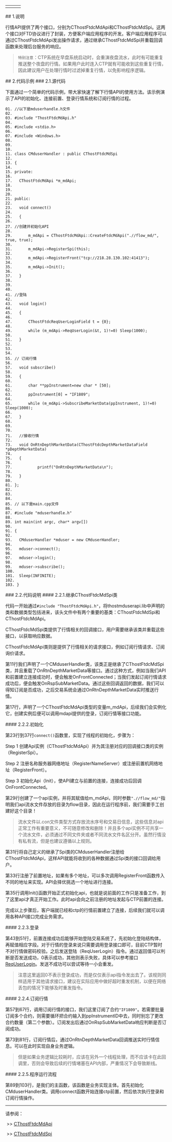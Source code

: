 <table border="0" cellspacing="0" class="square-block" id=""><tbody border="0"><tr border="0"><td class="square-block-left"></td><td class="square-block-content"><div>

</div></td><td class="square-block-right"></td></tr></tbody></table>
<span class="anchor" id="14849ecc-70e5-4f76-bb23-b0f9ada1d97d"></span>
## 1.说明
<p>行情API提供了两个接口，分别为CThostFtdcMdApi和CThostFtdcMdSpi。这两个接口对FTD协议进行了封装，方便客户端应用程序的开发。客户端应用程序可以通过CThostFtdcMdApi发出操作请求，通过继承CThostFtdcMdSpi并重载回调函数来处理后台服务的响应。</p>
<blockquote>
<p><code>特别注意</code>：CTP系统在早盘系统启动时，会重演夜盘流水，此时有可能重复推送整个夜盘的行情。如果用户此时连入CTP就有可能收到这些重复行情，因此建议用户在处理行情时过滤掉重复行情，以免影响程序逻辑。</p>
</blockquote>
<span class="anchor" id="a6c83c1b-9b06-4985-9783-474eb2973947"></span>
## 2.代码示例
<span class="anchor" id="bfa8b4a3-cd6e-490c-834e-e4c960bad538"></span>
### 2.1.源代码
<p>下面通过一个简单的代码示例，带大家快速了解下行情API的使用方法。该示例演示了API的初始化、连接前置、登录行情系统和订阅行情的过程。</p>
<pre><code>01. //以下是mduserhandle.h文件
02. 
03. #include "ThostFtdcMdApi.h"
04. 
05. #include &lt;stdio.h&gt;
06. 
07. #include &lt;Windows.h&gt;
08. 
09.  
10. 
11. class CMduserHandler : public CThostFtdcMdSpi
12. 
13. {
14. 
15. private:
16. 
17.   CThostFtdcMdApi *m_mdApi;
18. 
19.  
20. 
21. public:
22. 
23.   void connect()
24. 
25.   {
26. 
27. //创建并初始化API
28. 
29.       m_mdApi = CThostFtdcMdApi::CreateFtdcMdApi(".//flow_md/", true, true);
30. 
31.       m_mdApi-&gt;RegisterSpi(this);
32. 
33.       m_mdApi-&gt;RegisterFront("tcp://218.28.130.102:41413");
34. 
35.       m_mdApi-&gt;Init();
36. 
37.   }
38. 
39.  
40. 
41. //登陆
42. 
43.   void login()
44. 
45.   {
46. 
47.       CThostFtdcReqUserLoginField t = {0};
48. 
49.       while (m_mdApi-&gt;ReqUserLogin(&amp;t, 1)!=0) Sleep(1000);
50. 
51.   }
52. 
53.  
54. 
55. // 订阅行情
56. 
57.   void subscribe()
58. 
59.   {
60. 
61.       char **ppInstrument=new char * [50];
62. 
63.       ppInstrument[0] = "IF1809";
64. 
65.       while (m_mdApi-&gt;SubscribeMarketData(ppInstrument, 1)!=0) Sleep(1000);
66. 
67.   }
68. 
69.  
70. 
71.   //接收行情
72. 
73.   void OnRtnDepthMarketData(CThostFtdcDepthMarketDataField *pDepthMarketData)
74. 
75.   {
76. 
77.           printf("OnRtnDepthMarketData\n");
78. 
79.   }
80. 
81. };
82. 
83.  
84. 
85. // 以下是main.cpp文件
86. 
87. #include "mduserhandle.h"
88. 
89. int main(int argc, char* argv[])
90. 
91. {
92. 
93.   CMduserHandler *mduser = new CMduserHandler;
94. 
95.   mduser-&gt;connect();
96. 
97.   mduser-&gt;login();
98. 
99.   mduser-&gt;subscribe();
100.    
101.  Sleep(INFINITE);
102.    
103. }
</code></pre>
<span class="anchor" id="aa61bc30-2a32-4abc-a70f-4e6d96827036"></span>
### 2.2.代码说明
<span class="anchor" id="ff381858-8949-4904-a459-1a6806866c4a"></span>
#### 2.2.1.继承CThostFtdcMdSpi类
<p>代码一开始通过<code>#include "ThostFtdcMdApi.h"</code>，将thostmduserapi.lib中声明的类和数据类型包括进来，该头文件中有两个重要的基类：CThostFtdcMdSpi和CThostFtdcMdApi。</p>
<p>CThostFtdcMdSpi类提供了行情相关的回调接口，用户需要继承该类并重载这些接口，以获取响应数据。</p>
<p>CThostFtdcMdApi类则是提供了行情相关的请求接口，例如订阅行情请求、订阅询价请求。</p>
<p>第11行我们声明了一个CMduserHandler类，该类正是继承了CThostFtdcMdSpi类，并且重载了OnRtnDepthMarketData等接口。通过这种方式，例如当我们API和前置建立连接成功时，便会触发OnFrontConnected；当我们发起订阅行情请求成功后，便会触发OnRspSubMarketData。通过这些回调返回的数据，我们可以得知订阅是否成功，之后交易系统会通过OnRtnDepthMarketData实时推送行情。</p>
<p>第17行，声明了一个CThostFtdcMdApi类型的变量m_mdApi，后续我们会实例化它，创建实例后便可以调用mdapi提供的登录，订阅行情等接口功能。</p>
<span class="anchor" id="a607afc0-c0e8-4861-87aa-74ed4e1a5416"></span>
#### 2.2.2.初始化
<p>第23行到37行<code>connect()</code>函数里，实现了线程的初始化，步骤为：</p>
<p class="step-para"><span class="step-mark">Step 1</span> 创建Api实例（CThostFtdcMdApi）并为其注册对应的回调接口类的实例（RegisterSpi）。</p>
<p class="step-para"><span class="step-mark">Step 2</span> 注册名称服务器网络地址（RegisterNameServer）或注册前置机网络地址（RegisterFront）。</p>
<p class="step-para"><span class="step-mark">Step 3</span> 初始化Api（Init），使API建立与前置的连接，连接成功后回调OnFrontConnected。</p>
<p>第29行创建了一个api实例，并将其赋值给m_mdApi，同时参数<code>".//flow_md/"</code>指明我们api流水文件存放的目录为flow目录，因此在运行程序前，我们需要手工创建好这个目录！</p>
<blockquote>
<p>流水文件以.con文件类型方式存放流水序号和交易日信息，这些信息对api正常工作有重要意义，不可随意修改和删除！并且多个api实例不可共享一个流水文件，必须通过不同文件夹或者不同流水文件名区分开。虽然行情没有私有流，但是也建议遵循以上规则。</p>
</blockquote>
<p>第31行将自己定义的继承了Spi类的CMduserHandler注册给CThostFtdcMdApi，这样API就能将收到的各种数据通过Spi类的接口回调给用户。</p>
<p>第33行注册了前置地址，如果有多个地址，可以多次调用RegisterFront函数传入不同的地址来实现。API会择优挑选一个地址进行连接。</p>
<p>第35行调用Init()函数开始正式初始化api，也就是说前面的工作只是准备工作，到了这里api才真正开始工作。此时api会向之前注册的地址发起与CTP前置的连接。</p>
<p>完成以上步骤后，客户端就已经和ctp的行情前置建立了连接，后续我们就可以调用各种API接口完成业务需求。</p>
<span class="anchor" id="1c338e23-ac84-441b-bb67-f2cc65747739"></span>
#### 2.2.3.登录
<p>第43到51行，前置连接成功后能够开始登陆交易系统了，先初始化登陆结构体，再赋值相应字段。对于行情的登录来说只需要调用登录接口即可，目前CTP暂时不对行情做密码校验。之后发送登陆（ReqUserLogin）指令。通过返回值可以判断是否发送成功，0表示成功，其他则表示失败，具体可以参考接口<a href="../CTHOSTFTDCMDAPI/REQUSERLOGIN/">ReqUserLogin</a>。发送不成功可以尝试等待一小会重发。</p>
<blockquote>
<p>注意这里返回0不表示登录成功，而是仅仅表示api指令发出去了。该规则同样适用于其他请求接口，建议在实际应用中做好超时重发机制，以便在网络丢包的情况下能够及时重发指令。</p>
</blockquote>
<span class="anchor" id="48a37d7d-2eb9-434c-8d52-761fa3405419"></span>
#### 2.2.4.订阅行情
<p>第57到67行，调用订阅行情的接口，我们这里订阅了合约<code>"IF1809"</code>。若需要批量订阅多个合约，则需要循环把合约输入到ppInstrumentID中去，同时别忘了更改合约数量（第二个参数）。订阅发出后通过OnRspSubMarketData响应判断是否订阅成功。</p>
<p>第73到81行，订阅行情后，通过OnRtnDepthMarketData回调推送实时行情信息。可以在此时实现自身业务逻辑。</p>
<blockquote>
<p>但是如果业务逻辑比较耗时，应该在另外一个线程处理，而不应该卡在此回调里，否则会导致后续的行情堵塞在API内部，严重情况下会导致断线。</p>
</blockquote>
<span class="anchor" id="bbd8bc72-d853-4f5d-ad84-bb9741370609"></span>
#### 2.2.5.程序运行流程
<p>第89到103行，是我们的主函数，该函数是业务实现主体。首先初始化CMduserHandler类。调用connect函数开始连接ctp前置，然后依次执行登录和订阅行情操作。</p>
<div class="sub-links-list" style="text-indent:0px;"><hr class="SubLinksListLine"/>
<p class="sub-links-list-header">请参阅：</p>
<p class="sub-links-paragraph"> &gt;&gt; <a class="sub-links-action" href="../CTHOSTFTDCMDAPI/_CTHOSTFTDCMDAPI/">CThostFtdcMdApi</a></p>
<p class="sub-links-paragraph"> &gt;&gt; <a class="sub-links-action" href="../CTHOSTFTDCMDSPI/_CTHOSTFTDCMDSPI/">CThostFtdcMdSpi</a></p>
</div>
